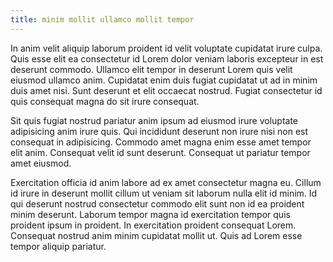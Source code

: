 ```yaml
---
title: minim mollit ullamco mollit tempor
---
```


In anim velit aliquip laborum proident id velit voluptate cupidatat irure culpa. Quis esse elit ea consectetur id Lorem dolor veniam laboris excepteur in est deserunt commodo. Ullamco elit tempor in deserunt Lorem quis velit eiusmod ullamco anim. Cupidatat enim duis fugiat cupidatat ut ad in minim duis amet nisi. Sunt deserunt et elit occaecat nostrud. Fugiat consectetur id quis consequat magna do sit irure consequat.

Sit quis fugiat nostrud pariatur anim ipsum ad eiusmod irure voluptate adipisicing anim irure quis. Qui incididunt deserunt non irure nisi non est consequat in adipisicing. Commodo amet magna enim esse amet tempor elit anim. Consequat velit id sunt deserunt. Consequat ut pariatur tempor amet eiusmod.

Exercitation officia id anim labore ad ex amet consectetur magna eu. Cillum id irure in deserunt mollit cillum ut veniam sit laborum nulla elit id minim. Id qui deserunt nostrud consectetur commodo elit sunt non id ea proident minim deserunt. Laborum tempor magna id exercitation tempor quis proident ipsum in proident. In exercitation proident consequat Lorem. Consequat nostrud anim minim cupidatat mollit ut. Quis ad Lorem esse tempor aliquip pariatur.
